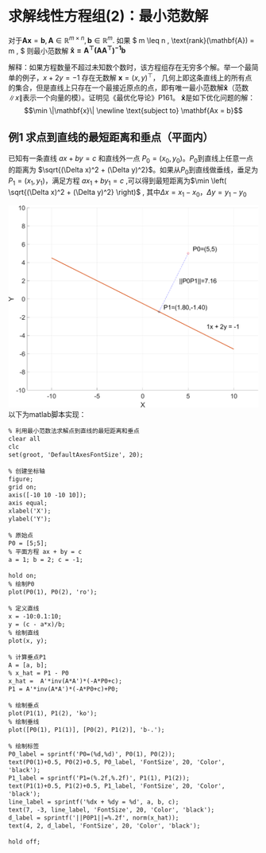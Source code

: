# 求解线性方程组(2)：最小范数解
对于$\mathbf{A}\mathbf{x} = \mathbf{b}, \mathbf{A} \in \mathbb{R}^{m \times n}, \mathbf{b} \in \mathbb{R}^m.$
如果 $ m \leq n , \text{rank}(\mathbf{A}) = m , $ 则最小范数解 $\mathbf{\hat{x} = A^{\top} (AA^{\top})^{-1} b}$

解释：如果方程数量不超过未知数个数时，该方程组存在无穷多个解。举一个最简单的例子，$x + 2y = -1$ 存在无数解 $\mathbf{x}=(x,y)^{\top}$， 几何上即这条直线上的所有点的集合，但是直线上只存在一个最接近原点的点，即有唯一最小范数解$\mathbf{\hat{x}}$（范数$\|x\|$表示一个向量的模）。证明见《最优化导论》P161。
$\mathbf{\hat{x}}$是如下优化问题的解：
$$\min \|\mathbf{x}\| \newline \text{subject to} \mathbf{Ax = b}$$

## 例1 求点到直线的最短距离和垂点（平面内）
已知有一条直线 $ax + by = c$ 和直线外一点 $P_0=(x_0,y_0)$。$P_0$到直线上任意一点的距离为 $\sqrt{(\Delta x)^2 + (\Delta y)^2}$。如果从$P_0$到直线做垂线，垂足为$P_1=(x_1, y_1)$，满足方程 $ax_1 + by_1 = c$ ,可以得到最短距离为$\min \left( \sqrt{(\Delta x)^2 + (\Delta y)^2} \right)$ , 其中$\Delta x = x_1 - x_0$，$\Delta y = y_1 - y_0$


![img0](./img/MinimumNormSolution_2d.png)
以下为matlab脚本实现：
```
% 利用最小范数法求解点到直线的最短距离和垂点
clear all
clc
set(groot, 'DefaultAxesFontSize', 20);

% 创建坐标轴
figure;
grid on;
axis([-10 10 -10 10]);
axis equal;
xlabel('X');
ylabel('Y');

% 原始点
P0 = [5;5];
% 平面方程 ax + by = c
a = 1; b = 2; c = -1;

hold on;
% 绘制P0
plot(P0(1), P0(2), 'ro');

% 定义直线
x = -10:0.1:10;
y = (c - a*x)/b;
% 绘制直线
plot(x, y);

% 计算垂点P1
A = [a, b];
% x_hat = P1 - P0
x_hat =  A'*inv(A*A')*(-A*P0+c);
P1 = A'*inv(A*A')*(-A*P0+c)+P0;

% 绘制垂点
plot(P1(1), P1(2), 'ko');
% 绘制垂线
plot([P0(1), P1(1)], [P0(2), P1(2)], 'b-.');

% 绘制标签
P0_label = sprintf('P0=(%d,%d)', P0(1), P0(2));
text(P0(1)+0.5, P0(2)+0.5, P0_label, 'FontSize', 20, 'Color', 'black');
P1_label = sprintf('P1=(%.2f,%.2f)', P1(1), P1(2));
text(P1(1)+0.5, P1(2)+0.5, P1_label, 'FontSize', 20, 'Color', 'black');
line_label = sprintf('%dx + %dy = %d', a, b, c);
text(7, -3, line_label, 'FontSize', 20, 'Color', 'black');
d_label = sprintf('||P0P1||=%.2f', norm(x_hat));
text(4, 2, d_label, 'FontSize', 20, 'Color', 'black');

hold off;
```
